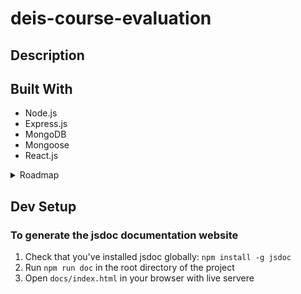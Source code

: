 # deis-course-evaluation

## Description 
## Built With
- Node.js
- Express.js
- MongoDB
- Mongoose
- React.js
<details>
## Roadmap
<summary size='8'>Roadmap</summary>

- [ ] Implement user auth with oauth2.0 
	- [x] Generate google oauth url 
	- [ ] Handle google oauth callback
	- [ ] Store user model in database
- [ ] Implement Navbar UI  
	- [ ] Hide search bar in main page navbar, transform into advanced search bar 
</details>

## Dev Setup 
### To generate the jsdoc documentation website
1. Check that you've installed jsdoc globally: `npm install -g jsdoc`
2. Run `npm run doc` in the root directory of the project
3. Open `docs/index.html` in your browser with live servere